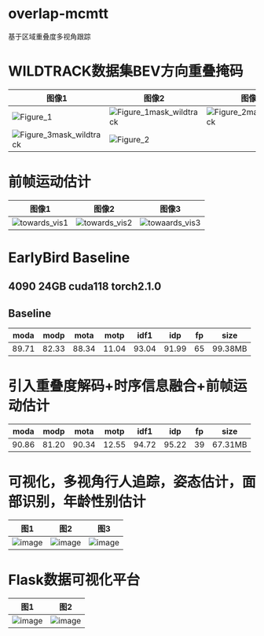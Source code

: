 # overlap-mcmtt
基于区域重叠度多视角跟踪

# WILDTRACK数据集BEV方向重叠掩码
| 图像1 | 图像2 | 图像3 |
|-------|-------|-------|
| ![Figure_1](https://github.com/smallboxx/overlap-mcmtt/assets/127008146/b5641fed-08cf-4726-a547-6b17136c7265) | ![Figure_1mask_wildtrack](https://github.com/smallboxx/overlap-mcmtt/assets/127008146/878ea8b3-64f9-4af0-89fb-c96ac58ed742) | ![Figure_2mask_wildtrack](https://github.com/smallboxx/overlap-mcmtt/assets/127008146/bde47325-049b-4127-bf11-19b479cee4a2) |
| ![Figure_3mask_wildtrack](https://github.com/smallboxx/overlap-mcmtt/assets/127008146/94fac25e-9088-4b03-8261-40e08cad04d1) | ![Figure_2](https://github.com/smallboxx/overlap-mcmtt/assets/127008146/d295de11-59ab-468a-bc22-14d63f6e7879) |       |

# 前帧运动估计
| 图像1 | 图像2 | 图像3 |
|-------|-------|-------|
|![towards_vis1](https://github.com/smallboxx/overlap-mcmtt/assets/127008146/2cb25ed8-75b8-498f-9a9f-316a4dafeeb6)|![towards_vis2](https://github.com/smallboxx/overlap-mcmtt/assets/127008146/1e8532f9-db2d-4792-8337-96d68bee2c0d)|![towaards_vis3](https://github.com/smallboxx/overlap-mcmtt/assets/127008146/3ac61aa9-2c8b-4c63-9fb4-857e370f569e)



 
# EarlyBird Baseline
## 4090 24GB cuda118 torch2.1.0
## Baseline
|moda|modp|mota|motp|idf1|idp|fp|size
|----|----|----|----|----|----|----|----|
|89.71|82.33|88.34|11.04|93.04|91.99|65|99.38MB|

# 引入重叠度解码+时序信息融合+前帧运动估计
|moda|modp|mota|motp|idf1|idp|fp|size
|----|----|----|----|----|----|----|----|
|90.86|81.20|90.34|12.55|94.72|95.22|39|67.31MB|

# 可视化，多视角行人追踪，姿态估计，面部识别，年龄性别估计

|图1|图2|图3|
|--|--|--|
|![image](https://github.com/smallboxx/overlap-mcmtt/assets/127008146/9ecae98a-a4bc-4eca-a290-82d16344e3df)|![image](https://github.com/smallboxx/overlap-mcmtt/assets/127008146/1e48f463-7f92-4ae6-a64c-8edc26fd6864)|![image](https://github.com/smallboxx/overlap-mcmtt/assets/127008146/beeb5dad-01e9-440f-84ea-fee9b543c14d)

# Flask数据可视化平台
|图1|图2|
|--|--|
|![image](https://github.com/smallboxx/overlap-mcmtt/assets/127008146/ba06b306-de1e-48aa-b9b1-2c6990d90013)|![image](https://github.com/smallboxx/overlap-mcmtt/assets/127008146/f2c8a9d4-925c-4cb7-bfe2-92a589eb119c)|




